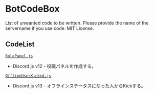 # BotCodeBox
List of unwanted code to be written. Please provide the name of the servername if you use code. MIT License.

## CodeList
[`RolePanel.js`](https://github.com/KinokoServer/BotCodeBox/blob/main/rolepanel.js)
+ Discord.js v12 - 役職パネルを作成する。

[`OfflineUserKicked.js`](https://github.com/KinokoServer/BotCodeBox/blob/main/OfflineUserKicked.js)
+ Discord.js v13 - オフラインステータスになった人からKickする。
